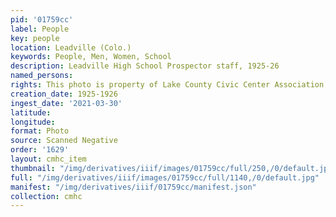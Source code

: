 ```yaml
---
pid: '01759cc'
label: People
key: people
location: Leadville (Colo.)
keywords: People, Men, Women, School
description: Leadville High School Prospector staff, 1925-26
named_persons: 
rights: This photo is property of Lake County Civic Center Association.
creation_date: 1925-1926
ingest_date: '2021-03-30'
latitude: 
longitude: 
format: Photo
source: Scanned Negative
order: '1629'
layout: cmhc_item
thumbnail: "/img/derivatives/iiif/images/01759cc/full/250,/0/default.jpg"
full: "/img/derivatives/iiif/images/01759cc/full/1140,/0/default.jpg"
manifest: "/img/derivatives/iiif/01759cc/manifest.json"
collection: cmhc
---
```

